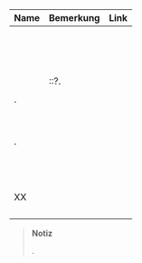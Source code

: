 | Name                     | Bemerkung                | Link                     |
|-------------------------|-------------------------|--------------------------|
|        |                         |                          |
|    |                         |                          |
|                |                         |                          |
|                |  |                          |
|               |                         |                          |
|         |                         |                          |
|        |                         |                          |
|                  |                         |                          |
|         |                         |                          |
|           |                         |                          |
|       |                         |                          |
|                |                         |                          |
|      |                         |                          |
|         |                         |                          |
|  | ::?.
|       |                         |                          |
| .                  |                         |                          |
|       |                         |                          |
|       |                         |                          |
|               |                         |                          |
|   |                         |                          |
|   |                         |                          |
|  |                         |                          |
|                |                         |                          |
|           |                         |                          |
| . |                         |                          |
|  |                         |                          |
|       |                         |                          |
|     |                         |                          |
|        |                         |                          |
|                  |                         |                          |
|                   |                         |                          |
|      |                         |                          |
|       |                         |                          |
|                   |                         |                          |
|                 |                         |                          |
|             |                         |                          |
|             |                         |                          |
| XX          |                         |                          |
|            |                         |                          |
|        |                         |                          |
|                    |                         |                          |
|              |                         |                          |

> **Notiz**
>
> 
> 
> .
